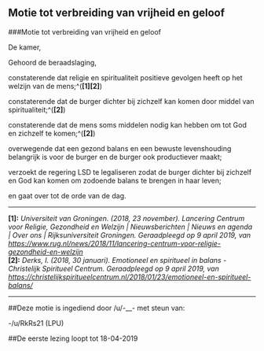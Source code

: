 ## Motie tot verbreiding van vrijheid en geloof 
 
###Motie tot verbreiding van vrijheid en geloof

De kamer,

Gehoord de beraadslaging,

constaterende dat religie en spiritualiteit positieve gevolgen heeft op het welzijn van de mens;^(**[1][2]**)

constaterende dat de burger dichter bij zichzelf kan komen door middel van spiritualiteit;^(**[2]**)

constaterende dat de mens soms middelen nodig kan hebben om tot God en zichzelf te komen;^(**[2]**)

overwegende dat een gezond balans en een bewuste levenshouding belangrijk is voor de burger en de burger ook productiever maakt;

verzoekt de regering LSD te legaliseren zodat de burger dichter bij zichzelf en God kan komen om zodoende balans te brengen in haar leven;

en gaat over tot de orde van de dag.

---

**[1]:** _Universiteit van Groningen. (2018, 23 november). Lancering Centrum voor Religie, Gezondheid en Welzijn | Nieuwsberichten | Nieuws en agenda | Over ons | Rijksuniversiteit Groningen. Geraadpleegd op 9 april 2019, van https://www.rug.nl/news/2018/11/lancering-centrum-voor-religie-gezondheid-en-welzijn_  
**[2]:** _Derks, I. (2018, 30 januari). Emotioneel en spiritueel in balans - Christelijk Spiritueel Centrum. Geraadpleegd op 9 april 2019, van https://christelijkspiritueelcentrum.nl/2018/01/23/emotioneel-en-spiritueel-balans/_

---

##Deze motie is ingediend door /u/-___-_ met steun van:

-/u/RkRs21 (LPU)

##De eerste lezing loopt tot 18-04-2019